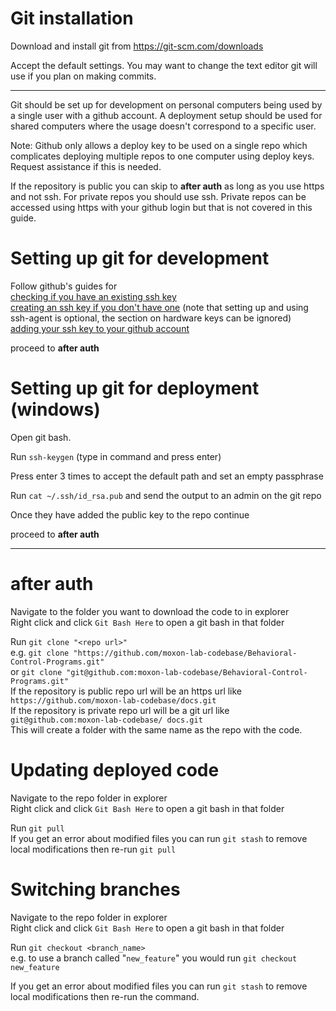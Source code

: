 
# Git installation

Download and install git from https://git-scm.com/downloads

Accept the default settings. You may want to change the text editor git will use if you plan on making commits.

---

Git should be set up for development on personal computers being used by a single user with a github account. A deployment setup should be used for shared computers where the usage doesn't correspond to a specific user.

Note: Github only allows a deploy key to be used on a single repo which complicates deploying multiple repos to one computer using deploy keys. Request assistance if this is needed.

If the repository is public you can skip to **after auth** as long as you use https and not ssh. For private repos you should use ssh. Private repos can be accessed using https with your github login but that is not covered in this guide.

# Setting up git for development

Follow github's guides for  
[checking if you have an existing ssh key](https://docs.github.com/en/authentication/connecting-to-github-with-ssh/checking-for-existing-ssh-keys)  
[creating an ssh key if you don't have one](https://docs.github.com/en/authentication/connecting-to-github-with-ssh/generating-a-new-ssh-key-and-adding-it-to-the-ssh-agent) (note that setting up and using ssh-agent is optional, the section on hardware keys can be ignored)  
[adding your ssh key to your github account](https://docs.github.com/en/authentication/connecting-to-github-with-ssh/adding-a-new-ssh-key-to-your-github-account)

proceed to **after auth**

# Setting up git for deployment (windows)

Open git bash.

Run `ssh-keygen` (type in command and press enter)

Press enter 3 times to accept the default path and set an empty passphrase

Run `cat ~/.ssh/id_rsa.pub` and send the output to an admin on the git repo

Once they have added the public key to the repo continue

proceed to **after auth**

---
# **after auth**

Navigate to the folder you want to download the code to in explorer  
Right click and click `Git Bash Here` to open a git bash in that folder

Run `git clone "<repo url>"`  
e.g. `git clone "https://github.com/moxon-lab-codebase/Behavioral-Control-Programs.git"`  
or `git clone "git@github.com:moxon-lab-codebase/Behavioral-Control-Programs.git"`  
If the repository is public repo url will be an https url like `https://github.com/moxon-lab-codebase/docs.git`  
If the repository is private repo url will be a git url like `git@github.com:moxon-lab-codebase/ docs.git`  
This will create a folder with the same name as the repo with the code.

# Updating deployed code

Navigate to the repo folder in explorer  
Right click and click `Git Bash Here` to open a git bash in that folder

Run `git pull`  
If you get an error about modified files you can run `git stash` to remove local modifications then re-run `git pull`

# Switching branches

Navigate to the repo folder in explorer  
Right click and click `Git Bash Here` to open a git bash in that folder

Run `git checkout <branch_name>`  
e.g. to use a branch called "`new_feature`" you would run `git checkout new_feature`

If you get an error about modified files you can run `git stash` to remove local modifications then re-run the command.
